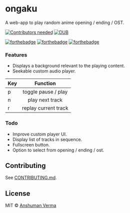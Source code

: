 # ongaku  
A web-app to play random anime opening / ending / OST.  
  
[![Contributors needed](https://img.shields.io/badge/contributors-needed-yellow.svg)](CONTRIBUTING.md)
[![DUB](https://img.shields.io/dub/l/vibe-d.svg)](https://github.com/Anshuman-Verma/ongaku/blob/master/LICENSE)

  
[![forthebadge](http://forthebadge.com/images/badges/built-with-love.svg)](http://forthebadge.com)
[![forthebadge](http://forthebadge.com/images/badges/uses-js.svg)](http://forthebadge.com)
[![forthebadge](http://forthebadge.com/images/badges/makes-people-smile.svg)](http://forthebadge.com)


### Features
* Displays a background relevant to the playing content.
* Seekable custom audio player.

| Key | Function |  
|:--------------|:----------------:|
| p | toggle pause / play |
| n | play next track |
| r | replay current track |


### Todo
* Improve custom player UI.
* Display list of tracks in sequence.
* Fullscreen button.
* Option to select from opening / ending / ost.


## Contributing

See [CONTRIBUTING.md](CONTRIBUTING.md).
  

## License

MIT © [Anshuman Verma](https://twitter.com/Anshumaniac12)
